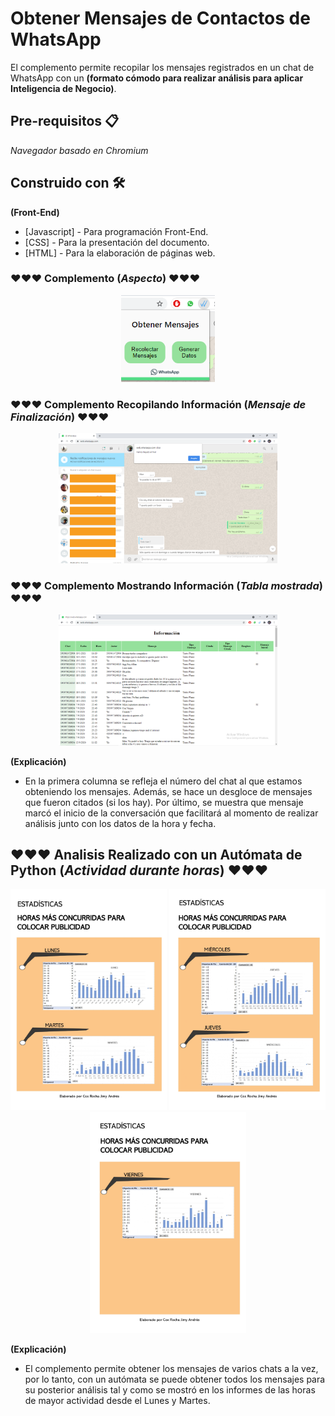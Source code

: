 # Obtener Mensajes de Contactos de WhatsApp
El complemento permite recopilar los mensajes registrados en un chat de WhatsApp con un **(formato cómodo para realizar análisis para aplicar Inteligencia de Negocio)**.

## Pre-requisitos 📋
_Navegador basado en Chromium_

## Construido con 🛠️
**(Front-End)**
* [Javascript] - Para programación Front-End.
* [CSS] - Para la presentación del documento.
* [HTML] - Para la elaboración de páginas web.

### ❤️❤️❤️ Complemento (_Aspecto_) ❤️❤️❤️
<p align="center">
  <img width= "150px" src="Imagenes Explicacion/imgComplemento.png">
</p>

### ❤️❤️❤️ Complemento Recopilando Información (_Mensaje de Finalización_) ❤️❤️❤️
<p align="center">
  <img width= "350px" src="Imagenes Explicacion/imgFinalizadoRecopilacion.png">
</p>

### ❤️❤️❤️ Complemento Mostrando Información (_Tabla mostrada_) ❤️❤️❤️
<p align="center">
  <img width= "350px" src="Imagenes Explicacion/imgMostrarRecopilacion.png">
</p>

**(Explicación)**
* En la primera columna se refleja el número del chat al que estamos obteniendo los mensajes. Además, se hace un desgloce de mensajes que fueron citados (si los hay). Por último, se muestra que mensaje marcó el inicio de la conversación que facilitará al momento de realizar análisis junto con los datos de la hora y fecha.

## ❤️❤️❤️ Analisis Realizado con un Autómata de Python (_Actividad durante horas_) ❤️❤️❤️
<p align="center">
  <img width= "250px" src="Informe Generado/Informe 1.jpg">
  <img width= "250px" src="Informe Generado/Informe 2.jpg">
  <img width= "250px" src="Informe Generado/Informe 3.jpg">
</p>

**(Explicación)**
* El complemento permite obtener los mensajes de varios chats a la vez, por lo tanto, con un autómata se puede obtener todos los mensajes para su posterior análisis tal y como se mostró en los informes de las horas de mayor actividad desde el Lunes y Martes.
